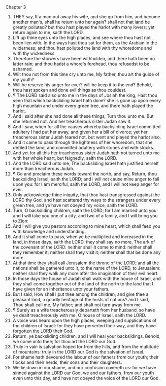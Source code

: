 

Chapter 3

1. THEY say, If a man put away his wife, and she go from him, and become another man's, shall he return unto her again?  shall not that land be greatly polluted?  but thou hast played the harlot with many lovers; yet return again to me, saith the LORD.
2. Lift up thine eyes unto the high places, and see where thou hast not been lien with.  In the ways hast thou sat for them, as the Arabian in the wilderness; and thou hast polluted the land with thy whoredoms and with thy wickedness.
3. Therefore the showers have been withholden, and there hath been no latter rain; and thou hadst a whore's forehead, thou refusedst to be ashamed.
4. Wilt thou not from this time cry unto me, My father, thou art the guide of my youth?
5. Will he reserve his anger for ever?  will he keep it to the end?  Behold, thou hast spoken and done evil things as thou couldest.
6. ¶ The LORD said also unto me in the days of Josiah the king, Hast thou seen that which backsliding Israel hath done?  she is gone up upon every high mountain and under every green tree, and there hath played the harlot.
7. And I said after she had done all these things, Turn thou unto me.  But she returned not.  And her treacherous sister Judah saw it.
8. And I saw, when for all the causes whereby backsliding Israel committed adultery I had put her away, and given her a bill of divorce; yet her treacherous sister Judah feared not, but went and played the harlot also.
9. And it came to pass through the lightness of her whoredom, that she defiled the land, and committed adultery with stones and with stocks.
10. And yet for all this her treacherous sister Judah hath not turned unto me with her whole heart, but feignedly, saith the LORD.
11. And the LORD said unto me, The backsliding Israel hath justified herself more than treacherous Judah.
12. ¶ Go and proclaim these words toward the north, and say, Return, thou backsliding Israel, saith the LORD; and I will not cause mine anger to fall upon you: for I am merciful, saith the LORD, and I will not keep anger for ever.
13. Only acknowledge thine iniquity, that thou hast transgressed against the LORD thy God, and hast scattered thy ways to the strangers under every green tree, and ye have not obeyed my voice, saith the LORD.
14. Turn, O backsliding children, saith the LORD; for I am married unto you: and I will take you one of a city, and two of a family, and I will bring you to Zion:
15. And I will give you pastors according to mine heart, which shall feed you with knowledge and understanding.
16. And it shall come to pass, when ye be multiplied and increased in the land, in those days, saith the LORD, they shall say no more, The ark of the covenant of the LORD: neither shall it come to mind: neither shall they remember it; neither shall they visit it; neither shall that be done any more.
17. At that time they shall call Jerusalem the throne of the LORD; and all the nations shall be gathered unto it, to the name of the LORD, to Jerusalem: neither shall they walk any more after the imagination of their evil heart.
18. In those days the house of Judah shall walk with the house of Israel, and they shall come together out of the land of the north to the land that I have given for an inheritance unto your fathers.
19. But I said, How shall I put thee among the children, and give thee a pleasant land, a goodly heritage of the hosts of nations?  and I said, Thou shalt call me, My father; and shalt not turn away from me.
20. ¶ Surely as a wife treacherously departeth from her husband, so have ye dealt treacherously with me, O house of Israel, saith the LORD.
21. A voice was heard upon the high places, weeping and supplications of the children of Israel: for they have perverted their way, and they have forgotten the LORD their God.
22. Return, ye backsliding children, and I will heal your backslidings.  Behold, we come unto thee; for thou art the LORD our God.
23. Truly in vain is salvation hoped for from the hills, and from the multitude of mountains: truly in the LORD our God is the salvation of Israel.
24. For shame hath devoured the labour of our fathers from our youth; their flocks and their herds, their sons and their daughters.
25. We lie down in our shame, and our confusion covereth us: for we have sinned against the LORD our God, we and our fathers, from our youth even unto this day, and have not obeyed the voice of the LORD our God.
